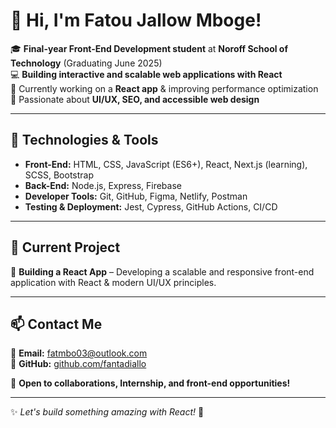 # 👋 Hi, I'm Fatou Jallow Mboge!  

🎓 **Final-year Front-End Development student** at **Noroff School of Technology** (Graduating June 2025)  
💻 **Building interactive and scalable web applications with React**  
🚀 Currently working on a **React app** & improving performance optimization  
📌 Passionate about **UI/UX, SEO, and accessible web design**  

---

## 🔧 Technologies & Tools  

- **Front-End:** HTML, CSS, JavaScript (ES6+), React, Next.js (learning), SCSS, Bootstrap  
- **Back-End:** Node.js, Express, Firebase  
- **Developer Tools:** Git, GitHub, Figma, Netlify, Postman  
- **Testing & Deployment:** Jest, Cypress, GitHub Actions, CI/CD  

---

## 📌 Current Project  

🔹 **Building a React App** – Developing a scalable and responsive front-end application with React & modern UI/UX principles.  

---

## 📫 Contact Me  

📧 **Email:** [fatmbo03@outlook.com](mailto:fatmbg13@gmail.com)   
🔗 **GitHub:** [github.com/fantadiallo](https://github.com/fantadiallo)  

💬 **Open to collaborations, Internship, and front-end opportunities!**  

---

✨ _Let's build something amazing with React!_ 🚀  




##
